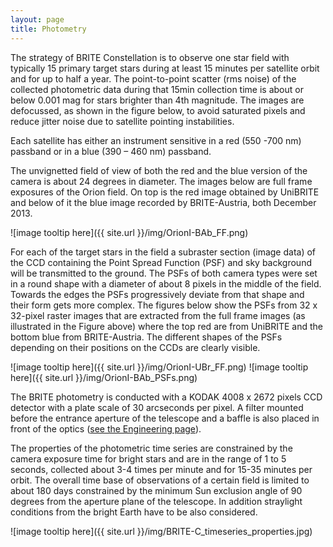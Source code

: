 ```yaml
---
layout: page
title: Photometry
---
```

The strategy of BRITE Constellation is to observe one star field with
typically 15 primary target stars during at least 15 minutes per
satellite orbit and for up to half a year. The point-to-point scatter
(rms noise) of the collected photometric data during that 15min
collection time is about or below 0.001 mag for stars brighter than
4th magnitude. The images are defocussed, as shown in the figure below,
to avoid saturated pixels and reduce jitter noise due to satellite pointing instabilities.

Each satellite has either an instrument sensitive in a red (550 -700 nm)
passband or in a blue (390 – 460 nm) passband.

The unvignetted field of view of both the red and the blue version of
the camera is about 24 degrees in diameter. The images below are full
frame exposures of the Orion field. On top is the red image obtained
by UniBRITE and below of it the blue image recorded by BRITE-Austria,
both December 2013.

![image tooltip here]({{ site.url }}/img/OrionI-BAb_FF.png)

For each of the target stars in the field a subraster section (image data)
of the CCD containing the Point Spread Function (PSF) and sky background
will be transmitted to the ground. The PSFs of both camera types were set
in a round shape with a diameter of about 8 pixels in the middle of the field.
Towards the edges the PSFs progressively deviate from that shape and their
form gets more complex. The figures below show the PSFs from 32 x 32-pixel
raster images that are extracted from the full frame images (as illustrated
in the Figure above) where the top red are from UniBRITE and the bottom blue
from BRITE-Austria. The different shapes of the PSFs depending on their positions
on the CCDs are clearly visible.

![image tooltip here]({{ site.url }}/img/OrionI-UBr_FF.png)
![image tooltip here]({{ site.url }}/img/OrionI-BAb_PSFs.png)

The BRITE photometry is conducted with a KODAK 4008 x 2672 pixels CCD
detector with a plate scale of 30 arcseconds per pixel. A filter mounted
before the entrance aperture of the telescope and a baffle is also placed
in front of the optics ([see the Engineering page](../constellation/engineering.md)).

The properties of the photometric time series are constrained by the
camera exposure time for bright stars and are in the range of 1 to 5 seconds,
collected about 3-4 times per minute and for 15-35 minutes per orbit.
The overall time base of observations of a certain field is limited to
about 180 days constrained by the minimum Sun exclusion angle of 90
degrees from the aperture plane of the telescope. In addition straylight
conditions from the bright Earth have to be also considered.

![image tooltip here]({{ site.url }}/img/BRITE-C_timeseries_properties.jpg)